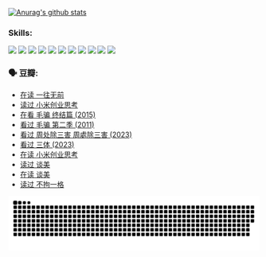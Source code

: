 
[![Anurag's github stats](https://github-readme-stats.vercel.app/api?username=w940853815)](https://github.com/anuraghazra/github-readme-stats)

### Skills:

<code><img height="32" src="https://cdn.jsdelivr.net/npm/simple-icons@v5/icons/python.svg"></code>
<code><img height="32" src="https://cdn.jsdelivr.net/npm/simple-icons@v5/icons/javascript.svg"></code>
<code><img height="32" src="https://cdn.jsdelivr.net/npm/simple-icons@v5/icons/django.svg"></code>
<code><img height="32" src="https://cdn.jsdelivr.net/npm/simple-icons@v5/icons/flask.svg"></code>
<code><img height="32" src="https://cdn.jsdelivr.net/npm/simple-icons@v5/icons/vuetify.svg"></code>
<code><img height="32" src="https://cdn.jsdelivr.net/npm/simple-icons@v5/icons/git.svg"></code>
<code><img height="32" src="https://cdn.jsdelivr.net/npm/simple-icons@v5/icons/docker.svg"></code>
<code><img height="32" src="https://cdn.jsdelivr.net/npm/simple-icons@v5/icons/postgresql.svg"></code>
<code><img height="32" src="https://cdn.jsdelivr.net/npm/simple-icons@v5/icons/elasticsearch.svg"></code>
<code><img height="32" src="https://cdn.jsdelivr.net/npm/simple-icons@v5/icons/macos.svg"></code>
<code><img height="32" src="https://cdn.jsdelivr.net/npm/simple-icons@v5/icons/linux.svg"></code>

### 🗣 豆瓣:

<!-- DOUBAN-ACTIVITIES:START -->
- [在读 一往无前](https://www.douban.com/people/136069238/status/4590507310/?_i=14745574)
- [读过 小米创业思考](https://www.douban.com/people/136069238/status/4590506983/?_i=14745574)
- [在看 毛骗 终结篇‎ (2015)](https://www.douban.com/people/136069238/status/4581971924/?_i=14745574)
- [看过 毛骗 第二季‎ (2011)](https://www.douban.com/people/136069238/status/4581971810/?_i=14745574)
- [看过 周处除三害 周處除三害‎ (2023)](https://www.douban.com/people/136069238/status/4575646701/?_i=14745574)
- [看过 三体‎ (2023)](https://www.douban.com/people/136069238/status/4574263039/?_i=14745574)
- [在读 小米创业思考](https://www.douban.com/people/136069238/status/4572047905/?_i=14745574)
- [读过 谈美](https://www.douban.com/people/136069238/status/4572047629/?_i=14745574)
- [在读 谈美](https://www.douban.com/people/136069238/status/4560861771/?_i=14745574)
- [读过 不拘一格](https://www.douban.com/people/136069238/status/4560861445/?_i=14745574)
<!-- DOUBAN-ACTIVITIES:END -->


![Snake animation](https://raw.githubusercontent.com/w940853815/w940853815/output/github-contribution-grid-snake.svg)

<!--
**w940853815/w940853815** is a ✨ _special_ ✨ repository because its `README.md` (this file) appears on your GitHub profile.

Here are some ideas to get you started:

- 🔭 I’m currently working on ...
- 🌱 I’m currently learning ...
- 👯 I’m looking to collaborate on ...
- 🤔 I’m looking for help with ...
- 💬 Ask me about ...
- 📫 How to reach me: ...
- 😄 Pronouns: ...
- ⚡ Fun fact: ...
-->
